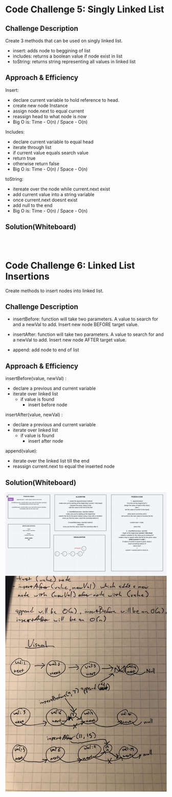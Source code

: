 # Code Challenge 5: Singly Linked List

<!-- Short summary or background information -->

## Challenge Description

<!-- Description of the challenge -->

Create 3 methods that can be used on singly linked list.

- insert: adds node to beggining of list
- includes: returns a boolean value if node exist in list
- toString: returns string representing all values in linked list

## Approach & Efficiency

<!-- What approach did you take? Why? What is the Big O space/time for this approach? -->

Insert:

- declare current variable to hold reference to head.
- create new node Instance
- assign node.next to equal current
- reassign head to what node is now
- Big O is: Time - O(n) / Space - O(n)

Includes:

- declare current variable to equal head
- iterate through list
- if current value equals search value
- return true
- otherwise return false
- Big O is: Time - O(n) / Space - O(n)

toString:

- itereate over the node while current.next exist
- add current value into a string variable
- once current.next doesnt exist
- add null to the end
- Big O is: Time - O(n) / Space - O(n)

## Solution(Whiteboard)

<!-- Description of each method publicly available to your Linked List -->

<br>
<br>

# Code Challenge 6: Linked List Insertions

<!-- Short summary or background information -->

Create methods to insert nodes into linked list.

## Challenge Description

<!-- Description of the challenge -->

- insertBefore: function will take two parameters. A value to search for and a newVal to add. Insert new node BEFORE target value.

- insertAfter: function will take two parameters. A value to search for and a newVal to add. Insert new node AFTER target value.

- append: add node to end of list

## Approach & Efficiency

<!-- What approach did you take? Why? What is the Big O space/time for this approach? -->

insertBefore(value, newVal) :

- declare a previous and current variable
- iterate over linked list
  - if value is found
    - insert before node

insertAfter(value, newVal) :

- declare a previous and current variable
- iterate over linked list
  - if value is found
    - insert after node

append(value):

- iterate over the linked list till the end
- reassign current.next to equal the inserted node

## Solution(Whiteboard)

<!-- Embedded whiteboard image -->

![Whiteboard](../../assets/challenge6.png)
![Visual](../../assets/challenge6visual.jpg)
